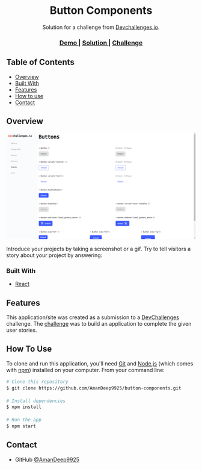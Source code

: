 <!-- Please update value in the {}  -->

<h1 align="center">Button Components</h1>

<div align="center">
   Solution for a challenge from  <a href="http://devchallenges.io" target="_blank">Devchallenges.io</a>.
</div>

<div align="center">
  <h3>
    <a href="https://button-components.vercel.app/">
      Demo
    </a>
    <span> | </span>
    <a href="https://github.com/AmanDeep9925/button-components">
      Solution
    </a>
    <span> | </span>
    <a href="https://devchallenges.io/challenges/ohgVTyJCbm5OZyTB2gNY">
      Challenge
    </a>
  </h3>
</div>

<!-- TABLE OF CONTENTS -->

## Table of Contents

-   [Overview](#overview)
-   [Built With](#built-with)
-   [Features](#features)
-   [How to use](#how-to-use)
-   [Contact](#contact)
<!-- OVERVIEW -->

## Overview

![screenshot](./src/assets/buttonsscreenshot.png)

Introduce your projects by taking a screenshot or a gif. Try to tell visitors a story about your project by answering:

### Built With

<!-- This section should list any major frameworks that you built your project using. Here are a few examples.-->

-   [React](https://reactjs.org/)

## Features

<!-- List the features of your application or follow the template. Don't share the figma file here :) -->

This application/site was created as a submission to a [DevChallenges](https://devchallenges.io/challenges) challenge. The [challenge](https://devchallenges.io/challenges/ohgVTyJCbm5OZyTB2gNY) was to build an application to complete the given user stories.

## How To Use

<!-- This is an example, please update according to your application -->

To clone and run this application, you'll need [Git](https://git-scm.com) and [Node.js](https://nodejs.org/en/download/) (which comes with [npm](http://npmjs.com)) installed on your computer. From your command line:

```bash
# Clone this repository
$ git clone https://github.com/AmanDeep9925/button-components.git

# Install dependencies
$ npm install

# Run the app
$ npm start
```

## Contact

-   GitHub [@AmanDeep9925](https://github.com/AmanDeep9925)

